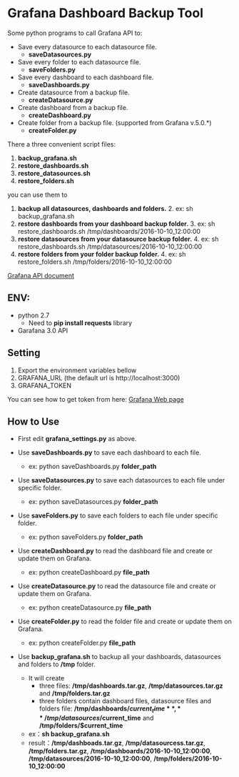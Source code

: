 # Grafana Dashboard Backup Tool

Some python programs to call Grafana API to:

* Save every datasource to each datasource file.
	* **saveDatasources.py**
* Save every folder to each datasource file.
	* **saveFolders.py**
* Save every dashboard to each dashboard file.
	* **saveDashboards.py**
* Create datasource from a backup file.
	* **createDatasource.py**
* Create dashboard from a backup file.
	* **createDashboard.py**
* Create folder from a backup file. (supported from Grafana v.5.0.*)
	* **createFolder.py**

There a three convenient script files:

1. **backup_grafana.sh**
2. **restore_dashboards.sh**
3. **restore_datasources.sh**
3. **restore_folders.sh**

you can use them to

1. **backup all datasources, dashboards and folders.**
	2. ex: sh backup_grafana.sh
2. **restore dashboards from your dashboard backup folder.**
	3. ex: sh restore_dashboards.sh /tmp/dashboards/2016-10-10_12:00:00
3. **restore datasources from your datasource backup folder.**
	4. ex: sh restore_dashboards.sh /tmp/datasources/2016-10-10_12:00:00
3. **restore folders from your folder backup folder.**
	4. ex: sh restore_folders.sh /tmp/folders/2016-10-10_12:00:00

[Grafana API document](http://docs.grafana.org/http_api/overview/)

## ENV:
* python 2.7
	* Need to **pip install requests** library
* Garafana 3.0 API

## Setting

1. Export the environment variables bellow
2. GRAFANA_URL (the default url is http://localhost:3000)
3. GRAFANA_TOKEN

You can see how to get token from here: [Grafana Web page](http://docs.grafana.org/http_api/auth/)

## How to Use
* First edit **grafana_settings.py** as above.
* Use **saveDashboards.py** to save each dashboard to each file.
	* ex: python saveDashboards.py **folder_path**

* Use **saveDatasources.py** to save each datasources to each file under specific folder.
	*  ex: python saveDatasources.py **folder_path**

* Use **saveFolders.py** to save each folders to each file under specific folder.
	*  ex: python saveFolders.py **folder_path**

* Use **createDashboard.py** to read the dashboard  file and create or update them on Grafana.
 	*  ex: python createDashboard.py **file_path**

* Use **createDatasource.py** to read the datasource  file and create or update them on Grafana.
 	*  ex: python createDatasource.py **file_path**

* Use **createFolder.py** to read the folder file and create or update them on Grafana.
 	*  ex: python createFolder.py **file_path**

* Use **backup_grafana.sh** to backup all your dashboards, datasources and folders to **/tmp** folder.
	* It will create
		* three files: **/tmp/dashboards.tar.gz**, **/tmp/datasources.tar.gz**
		  and **/tmp/folders.tar.gz**
		* three folders contain dashboard files, datasource files and folders file: **/tmp/dashboards/$current_time**, **/tmp/datasources/$current_time** and **/tmp/folders/$current_time**
	* ex：**sh backup_grafana.sh**
	* result：**/tmp/dashboads.tar.gz**, **/tmp/datasourcess.tar.gz**, **/tmp/folders.tar.gz**, **/tmp/dashboards/2016-10-10_12:00:00**, **/tmp/datasources/2016-10-10_12:00:00**, **/tmp/folders/2016-10-10_12:00:00**

